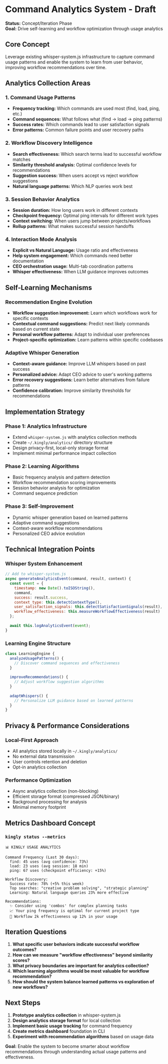 # Command Analytics System - Draft

**Status:** Concept/Iteration Phase  
**Goal:** Drive self-learning and workflow optimization through usage analytics

## Core Concept

Leverage existing whisper-system.js infrastructure to capture command usage patterns and enable the system to learn from user behavior, improving workflow recommendations over time.

## Analytics Collection Areas

### 1. Command Usage Patterns
- **Frequency tracking:** Which commands are used most (find, load, ping, etc.)
- **Command sequences:** What follows what (find → load → ping patterns)
- **Success rates:** Which commands lead to user satisfaction signals
- **Error patterns:** Common failure points and user recovery paths

### 2. Workflow Discovery Intelligence
- **Search effectiveness:** Which search terms lead to successful workflow matches
- **Similarity threshold analysis:** Optimal confidence levels for recommendations
- **Suggestion success:** When users accept vs reject workflow suggestions
- **Natural language patterns:** Which NLP queries work best

### 3. Session Behavior Analytics
- **Session duration:** How long users work in different contexts
- **Checkpoint frequency:** Optimal ping intervals for different work types
- **Context switching:** When users jump between projects/workflows
- **Rollup patterns:** What makes successful session handoffs

### 4. Interaction Mode Analysis
- **Explicit vs Natural Language:** Usage ratio and effectiveness
- **Help system engagement:** Which commands need better documentation
- **CEO orchestration usage:** Multi-tab coordination patterns
- **Whisper effectiveness:** When LLM guidance improves outcomes

## Self-Learning Mechanisms

### Recommendation Engine Evolution
- **Workflow suggestion improvement:** Learn which workflows work for specific contexts
- **Contextual command suggestions:** Predict next likely commands based on current state
- **Personal workflow patterns:** Adapt to individual user preferences
- **Project-specific optimization:** Learn patterns within specific codebases

### Adaptive Whisper Generation
- **Context-aware guidance:** Improve LLM whispers based on past success
- **Personalized advice:** Adapt CEO advice to user's working patterns
- **Error recovery suggestions:** Learn better alternatives from failure patterns
- **Confidence calibration:** Improve similarity thresholds for recommendations

## Implementation Strategy

### Phase 1: Analytics Infrastructure
- Extend `whisper-system.js` with analytics collection methods
- Create `~/.kingly/analytics/` directory structure
- Design privacy-first, local-only storage format
- Implement minimal performance impact collection

### Phase 2: Learning Algorithms
- Basic frequency analysis and pattern detection
- Workflow recommendation scoring improvements
- Session behavior analysis for optimization
- Command sequence prediction

### Phase 3: Self-Improvement
- Dynamic whisper generation based on learned patterns
- Adaptive command suggestions
- Context-aware workflow recommendations
- Personalized CEO advice evolution

## Technical Integration Points

### Whisper System Enhancement
```javascript
// Add to whisper-system.js
async generateAnalyticsEvent(command, result, context) {
  const event = {
    timestamp: new Date().toISOString(),
    command,
    success: result.success,
    context_type: this.detectContextType(),
    user_satisfaction_signals: this.detectSatisfactionSignals(result),
    workflow_effectiveness: this.measureWorkflowEffectiveness(result)
  };
  
  await this.logAnalyticsEvent(event);
}
```

### Learning Engine Structure
```javascript
class LearningEngine {
  analyzeUsagePatterns() {
    // Discover command sequences and effectiveness
  }
  
  improveRecommendations() {
    // Adjust workflow suggestion algorithms
  }
  
  adaptWhispers() {
    // Personalize LLM guidance based on learned patterns
  }
}
```

## Privacy & Performance Considerations

### Local-First Approach
- All analytics stored locally in `~/.kingly/analytics/`
- No external data transmission
- User controls retention and deletion
- Opt-in analytics collection

### Performance Optimization
- Async analytics collection (non-blocking)
- Efficient storage format (compressed JSON/binary)
- Background processing for analysis
- Minimal memory footprint

## Metrics Dashboard Concept

### `kingly status --metrics`
```
📊 KINGLY USAGE ANALYTICS

Command Frequency (Last 30 days):
  find: 45 uses (avg confidence: 73%)
  load: 23 uses (avg session: 18 min)
  ping: 67 uses (checkpoint efficiency: +15%)

Workflow Discovery:
  Success rate: 78% (+5% this week)
  Top searches: "creative problem solving", "strategic planning"
  Learning: Natural language queries 23% more effective

Recommendations:
  ✨ Consider using 'combos' for complex planning tasks
  📈 Your ping frequency is optimal for current project type
  🎯 Workflow 2k effectiveness up 12% in your usage
```

## Iteration Questions

1. **What specific user behaviors indicate successful workflow outcomes?**
2. **How can we measure "workflow effectiveness" beyond similarity scores?**
3. **What privacy boundaries are important for analytics collection?**
4. **Which learning algorithms would be most valuable for workflow recommendation?**
5. **How should the system balance learned patterns vs exploration of new workflows?**

## Next Steps

1. **Prototype analytics collection** in whisper-system.js
2. **Design analytics storage format** for local collection
3. **Implement basic usage tracking** for command frequency
4. **Create metrics dashboard** foundation in CLI
5. **Experiment with recommendation algorithms** based on usage data

**Goal:** Enable the system to become smarter about workflow recommendations through understanding actual usage patterns and effectiveness.